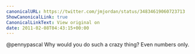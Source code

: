 ```yaml
---
canonicalURL: https://twitter.com/jmjordan/status/34834619060723713
ShowCanonicalLink: true
CanonicalLinkText: View original on
date: 2011-02-08T04:43:15+00:00
---
```

@pennypascal Why would you do such a crazy thing? Even numbers only.